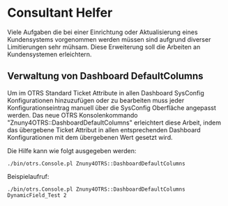 # Consultant Helfer

Viele Aufgaben die bei einer Einrichtung oder Aktualisierung eines Kundensystems vorgenommen werden müssen sind aufgrund diverser Limitierungen sehr mühsam. Diese Erweiterung soll die Arbeiten an Kundensystemen erleichtern.

## Verwaltung von Dashboard DefaultColumns

Um im OTRS Standard Ticket Attribute in allen Dashboard SysConfig Konfigurationen hinzuzufügen oder zu bearbeiten muss jeder Konfigurationseintrag manuell über die SysConfig Oberfläche angepasst werden. Das neue OTRS Konsolenkommando "Znuny4OTRS::DashboardDefaultColumns" erleichtert diese Arbeit, indem das übergebene Ticket Attribut in allen entsprechenden Dashboard Konfigurationen mit dem übergebenen Wert gesetzt wird.

Die Hilfe kann wie folgt ausgegeben werden:
```
./bin/otrs.Console.pl Znuny4OTRS::DashboardDefaultColumns
```

Beispielaufruf:
```
./bin/otrs.Console.pl Znuny4OTRS::DashboardDefaultColumns DynamicField_Test 2
```
